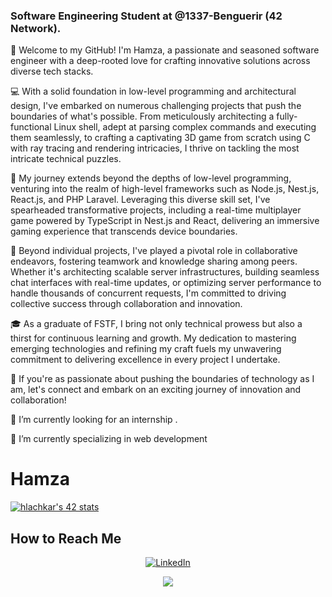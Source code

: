 ### Software Engineering Student at @1337-Benguerir (42 Network).

👋 Welcome to my GitHub! I'm Hamza, a passionate and seasoned software engineer with a deep-rooted love for crafting innovative solutions across diverse tech stacks.

💻 With a solid foundation in low-level programming and architectural design, I've embarked on numerous challenging projects that push the boundaries of what's possible. From meticulously architecting a fully-functional Linux shell, adept at parsing complex commands and executing them seamlessly, to crafting a captivating 3D game from scratch using C with ray tracing and rendering intricacies, I thrive on tackling the most intricate technical puzzles.

🚀 My journey extends beyond the depths of low-level programming, venturing into the realm of high-level frameworks such as Node.js, Nest.js, React.js, and PHP Laravel. Leveraging this diverse skill set, I've spearheaded transformative projects, including a real-time multiplayer game powered by TypeScript in Nest.js and React, delivering an immersive gaming experience that transcends device boundaries.

🔧 Beyond individual projects, I've played a pivotal role in collaborative endeavors, fostering teamwork and knowledge sharing among peers. Whether it's architecting scalable server infrastructures, building seamless chat interfaces with real-time updates, or optimizing server performance to handle thousands of concurrent requests, I'm committed to driving collective success through collaboration and innovation.

🎓 As a graduate of FSTF, I bring not only technical prowess but also a thirst for continuous learning and growth. My dedication to mastering emerging technologies and refining my craft fuels my unwavering commitment to delivering excellence in every project I undertake.

🌟 If you're as passionate about pushing the boundaries of technology as I am, let's connect and embark on an exciting journey of innovation and collaboration!

🔭 I’m currently looking for an internship .

🌱 I’m currently specializing in web development

# Hamza




[![hlachkar's 42 stats](https://badge.mediaplus.ma/binary/hlachkar?1337Badge=off)](https://github.com/oakoudad/badge42)



## How to Reach Me
  
<div style="text-align: center;">
                                                                     <p><a href="https://www.linkedin.com/in/hamza-lachkar-236096282/"><img src="https://img.shields.io/badge/LinkedIn-0077B5?style=for-the-badge&logo=linkedin&logoColor=black" alt="LinkedIn" /></a></p>
                                                                               <p><a href="mailto:newlachkarhamza@gmail.com"><img src="https://img.shields.io/badge/Gmail-D14836?style=for-the-badge&logo=gmail&logoColor=black" /></a></p>
</div>
